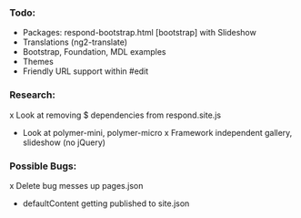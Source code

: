 ### Todo:
- Packages: respond-bootstrap.html [bootstrap] with Slideshow
- Translations (ng2-translate)
- Bootstrap, Foundation, MDL examples
- Themes
- Friendly URL support within #edit

### Research:
x Look at removing $ dependencies from respond.site.js
- Look at polymer-mini, polymer-micro
x Framework independent gallery, slideshow (no jQuery)

### Possible Bugs:
x Delete bug messes up pages.json
- defaultContent getting published to site.json
